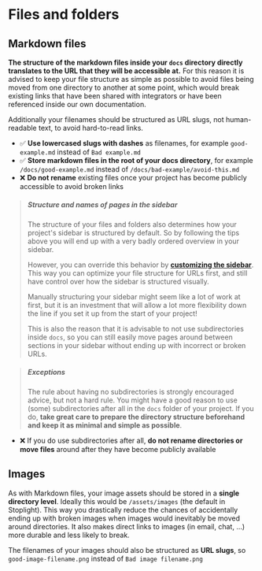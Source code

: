 # Files and folders

## Markdown files

**The structure of the markdown files inside your `docs` directory directly translates to the URL that they will be accessible at.** For this reason it is advised to keep your file structure as simple as possible to avoid files being moved from one directory to another at some point, which would break existing links that have been shared with integrators or have been referenced inside our own documentation.

Additionally your filenames should be structured as URL slugs, not human-readable text, to avoid hard-to-read links.

- ✅ **Use lowercased slugs with dashes** as filenames, for example `good-example.md` instead of `Bad example.md`
- ✅ **Store markdown files in the root of your docs directory**, for example `/docs/good-example.md` instead of `/docs/bad-example/avoid-this.md`
- ❌ **Do not rename** existing files once your project has become publicly accessible to avoid broken links

> ##### Structure and names of pages in the sidebar
> The structure of your files and folders also determines how your project's sidebar is structured by default. So by following the tips above you will end up with a very badly ordered overview in your sidebar. 
>
> However, you can override this behavior by **[customizing the sidebar](./customizing-the-sidebar.md)**. This way you can optimize your file structure for URLs first, and still have control over how the sidebar is structured visually.
>
> Manually structuring your sidebar might seem like a lot of work at first, but it is an investment that will allow a lot more flexibility down the line if you set it up from the start of your project!
>
> This is also the reason that it is advisable to not use subdirectories inside `docs`, so you can still easily move pages around between sections in your sidebar without ending up with incorrect or broken URLs.

<!-- theme: success -->

> ##### Exceptions
> The rule about having no subdirectories is strongly encouraged advice, but not a hard rule. You might have a good reason to use (some) subdirectories after all in the `docs` folder of your project. If you do, **take great care to prepare the directory structure beforehand and keep it as minimal and simple as possible**.

- ❌ If you do use subdirectories after all, **do not rename directories or move files** around after they have become publicly available

## Images

As with Markdown files, your image assets should be stored in a **single directory level**. Ideally this would be `/assets/images` (the default in Stoplight). This way you drastically reduce the chances of accidentally ending up with broken images when images would inevitably be moved around directories. It also makes direct links to images (in email, chat, ...) more durable and less likely to break.

The filenames of your images should also be structured as **URL slugs**, so `good-image-filename.png` instead of `Bad image filename.png`
